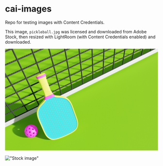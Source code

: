 # cai-images

Repo for testing images with Content Credentials.

This image, `pickleball.jpg` was licensed and downloaded from Adobe Stock, then resized with LightRoom (with Content Credentials enabled) and downloaded.

!["pickleball"](pickleball.jpg)

!["Stock image"](/AdobeStock_623162598.jpeg)


